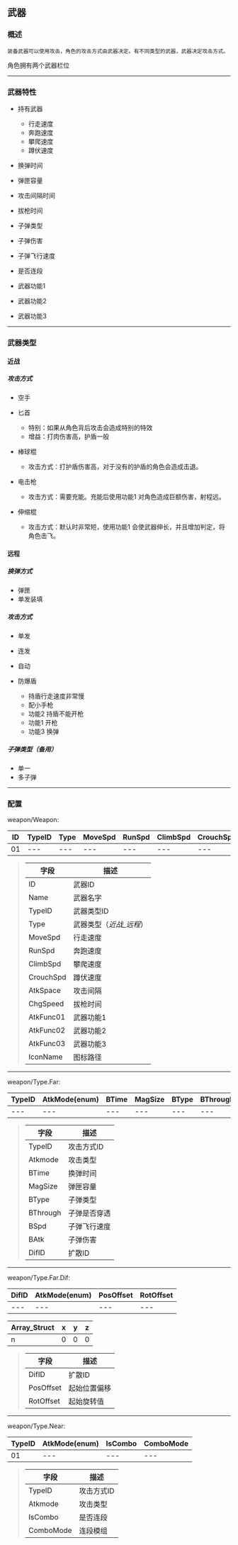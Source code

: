 ## 武器

### 概述
    装备武器可以使用攻击，角色的攻击方式由武器决定。有不同类型的武器，武器决定攻击方式。

角色拥有两个武器栏位

---

### 武器特性

- 持有武器
    + 行走速度
    + 奔跑速度
    + 攀爬速度
    + 蹲伏速度

- 换弹时间
- 弹匣容量
- 攻击间隔时间
- 拔枪时间

- 子弹类型
- 子弹伤害
- 子弹飞行速度

- 是否连段

- 武器功能1
- 武器功能2
- 武器功能3

---

### 武器类型

#### 近战

##### 攻击方式

- 空手

- 匕首
    + 特别：如果从角色背后攻击会造成特别的特效
    + 增益：打肉伤害高，护盾一般

- 棒球棍
    + 攻击方式：打护盾伤害高，对于没有的护盾的角色会造成击退。

- 电击枪
    + 攻击方式：需要充能。充能后使用功能1 对角色造成巨额伤害，射程远。

- 伸缩棍
    + 攻击方式：默认时非常短，使用功能1 会使武器伸长，并且增加判定，将角色击飞。

#### 远程

##### 换弹方式
- 弹匣
- 单发装填

##### 攻击方式
- 单发
- 连发
- 自动

- 防爆盾
    + 持盾行走速度非常慢
    + 配小手枪
    + 功能2 持盾不能开枪
    + 功能1 开枪
    + 功能3 换弹

##### 子弹类型（备用）
- 单一
- 多子弹

---

### 配置

weapon/Weapon:

ID | TypeID | Type | MoveSpd | RunSpd | ClimbSpd | CrouchSpd | AtkSpace | ChgSpeed | AtkFunc01 | AtkFunc02 | AtkFunc03
--- | --- | --- | --- | --- | --- | --- | --- | --- | --- | --- | ---
01 | --- | --- | --- | --- | --- | --- | --- | --- | --- | --- | ---

> 字段|描述
> ---|---
> ID           | 武器ID 
> Name         | 武器名字
> TypeID       | 武器类型ID
> Type         | 武器类型（_近战_远程_）
> MoveSpd      | 行走速度
> RunSpd       | 奔跑速度
> ClimbSpd     | 攀爬速度
> CrouchSpd    | 蹲伏速度
> AtkSpace     | 攻击间隔
> ChgSpeed     | 拔枪时间
> AtkFunc01    | 武器功能1
> AtkFunc02    | 武器功能2
> AtkFunc03    | 武器功能3
> IconName     | 图标路径

--- 

weapon/Type.Far:

TypeID | AtkMode(enum) | BTime | MagSize | BType | BThrough | BSpd | BAtk | DifID
--- | --- | --- | --- | --- | --- | --- | --- | ---
--- | --- | --- | --- | --- | --- | --- | --- | ---


> 字段|描述
> ---|---
> TypeID      | 攻击方式ID 
> Atkmode     | 攻击类型
> BTime       | 换弹时间
> MagSize     | 弹匣容量
> BType       | 子弹类型
> BThrough    | 子弹是否穿透
> BSpd        | 子弹飞行速度
> BAtk        | 子弹伤害
> DifID       | 扩散ID

---

weapon/Type.Far.Dif:

DifID | AtkMode(enum) | PosOffset | RotOffset  
--- | --- | --- | --- 
--- | --- | --- | --- 

Array_Struct | x | y | z
--- | --- | --- | ---
n | 0 | 0 | 0 


> 字段|描述
> ---|---
> DifID       | 扩散ID
> PosOffset   | 起始位置偏移
> RotOffset   | 起始旋转值

---

weapon/Type.Near:

TypeID  | AtkMode(enum)| IsCombo |ComboMode
--- | --- | --- | ---
01 | --- | --- | ---

> 字段|描述
> ---|---
> TypeID      | 攻击方式ID 
> Atkmode     | 攻击类型
> IsCombo     | 是否连段
> ComboMode   | 连段模组
